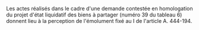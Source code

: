 Les actes réalisés dans le cadre d'une demande contestée en homologation du projet d'état liquidatif des biens à partager (numéro 39 du tableau 6) donnent lieu à la perception de l'émolument fixé au I de l'article A. 444-194.

